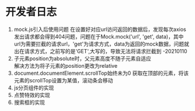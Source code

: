 # 开发者日志
1. mock.js引入后使用问题
   在设置好对应url访问返回的数据后，发现每次axios发出请求都会得到404问题，问题在于Mock.mock('url', 'get', data)，其中url为需要拦截的请求url，'get'为请求方式，data为返回的mock数据，问题就出在请求方式，之前写的是'GET',大写的，导致无法将请求拦截到  -20210110
2. 子元素position为absolute时，父元素高度不随子元素自适应  
   解决方法为将子元素的position更改为relative
3. document.documentElement.scrollTop始终未为0
   获取在顶部的元素，将该元素的scrollTop设置为某值，滚动条会移动
4. js分页组件的实现
5. 点赞特效的实现
6. 搜索框的实现